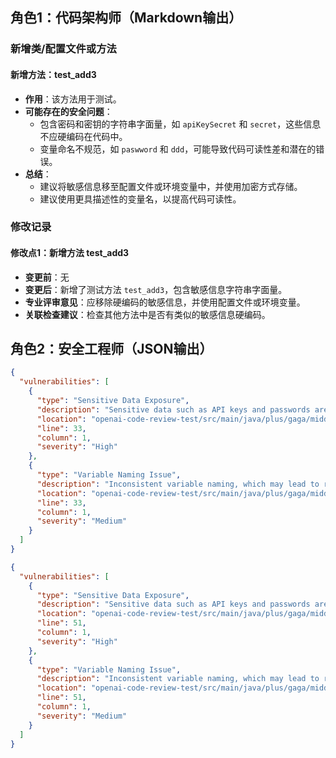 ## 角色1：代码架构师（Markdown输出）

### 新增类/配置文件或方法

#### 新增方法：test_add3
- **作用**：该方法用于测试。
- **可能存在的安全问题**：
  - 包含密码和密钥的字符串字面量，如 `apiKeySecret` 和 `secret`，这些信息不应硬编码在代码中。
  - 变量命名不规范，如 `paswword` 和 `ddd`，可能导致代码可读性差和潜在的错误。
- **总结**：
  - 建议将敏感信息移至配置文件或环境变量中，并使用加密方式存储。
  - 建议使用更具描述性的变量名，以提高代码可读性。

### 修改记录

#### 修改点1：新增方法 test_add3
- **变更前**：无
- **变更后**：新增了测试方法 `test_add3`，包含敏感信息字符串字面量。
- **专业评审意见**：应移除硬编码的敏感信息，并使用配置文件或环境变量。
- **关联检查建议**：检查其他方法中是否有类似的敏感信息硬编码。

## 角色2：安全工程师（JSON输出）

```json
{
  "vulnerabilities": [
    {
      "type": "Sensitive Data Exposure",
      "description": "Sensitive data such as API keys and passwords are hardcoded in the code.",
      "location": "openai-code-review-test/src/main/java/plus/gaga/middleware/Application.java",
      "line": 33,
      "column": 1,
      "severity": "High"
    },
    {
      "type": "Variable Naming Issue",
      "description": "Inconsistent variable naming, which may lead to readability issues and potential errors.",
      "location": "openai-code-review-test/src/main/java/plus/gaga/middleware/Application.java",
      "line": 33,
      "column": 1,
      "severity": "Medium"
    }
  ]
}
```

<!-- SCAN_RESULT -->

```json
{
  "vulnerabilities": [
    {
      "type": "Sensitive Data Exposure",
      "description": "Sensitive data such as API keys and passwords are hardcoded in the code.",
      "location": "openai-code-review-test/src/main/java/plus/gaga/middleware/Application.java",
      "line": 51,
      "column": 1,
      "severity": "High"
    },
    {
      "type": "Variable Naming Issue",
      "description": "Inconsistent variable naming, which may lead to readability issues and potential errors.",
      "location": "openai-code-review-test/src/main/java/plus/gaga/middleware/Application.java",
      "line": 51,
      "column": 1,
      "severity": "Medium"
    }
  ]
}
```